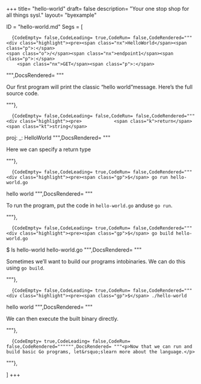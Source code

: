 +++
title= "hello-world"
draft= false
description= "Your one stop shop for all things sysl."
layout= "byexample"


ID = "hello-world.md"
Segs = [
  
      {CodeEmpty= false,CodeLeading= true,CodeRun= false,CodeRendered="""<div class="highlight"><pre><span class="nx">HelloWorld</span><span class="p">:</span>
    <span class="o">/</span><span class="nx">endpoint1</span><span class="p">:</span>
        <span class="nx">GET</span><span class="p">:</span>
</pre></div>
""",DocsRendered= """<p>Our first program will print the classic &ldquo;hello world&rdquo;message. Here&rsquo;s the full source code.</p>
"""},

      {CodeEmpty= false,CodeLeading= false,CodeRun= false,CodeRendered="""<div class="highlight"><pre>            <span class="k">return</span> <span class="kt">string</span>
<span class="nx">proj</span><span class="p">:</span>
    <span class="nx">_</span><span class="p">:</span>
        <span class="nx">HelloWorld</span>
</pre></div>
""",DocsRendered= """<p>Here we can specify a return type</p>
"""},


  
      {CodeEmpty= false,CodeLeading= true,CodeRun= false,CodeRendered="""<div class="highlight"><pre><span class="gp">$</span> go run hello-world.go
<span class="go">hello world</span>
</pre></div>
""",DocsRendered= """<p>To run the program, put the code in <code>hello-world.go</code> anduse <code>go run</code>.</p>
"""},

      {CodeEmpty= false,CodeLeading= true,CodeRun= false,CodeRendered="""<div class="highlight"><pre><span class="gp">$</span> go build hello-world.go
<span class="gp">$</span> ls
<span class="go">hello-world    hello-world.go</span>
</pre></div>
""",DocsRendered= """<p>Sometimes we&rsquo;ll want to build our programs intobinaries. We can do this using <code>go build</code>.</p>
"""},

      {CodeEmpty= false,CodeLeading= true,CodeRun= false,CodeRendered="""<div class="highlight"><pre><span class="gp">$</span> ./hello-world
<span class="go">hello world</span>
</pre></div>
""",DocsRendered= """<p>We can then execute the built binary directly.</p>
"""},

      {CodeEmpty= true,CodeLeading= false,CodeRun= false,CodeRendered="""""",DocsRendered= """<p>Now that we can run and build basic Go programs, let&rsquo;slearn more about the language.</p>
"""},


]
+++

